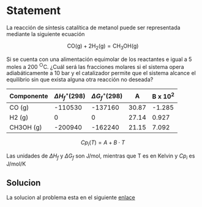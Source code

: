 # Statement

La reacción de síntesis catalítica de metanol puede ser representada mediante la siguiente ecuación 

$$
\text{CO(g)} + 2\text{H}_2\text{(g}) = \text{CH}_3\text{OH(g)}
$$

Si se cuenta con una alimentación equimolar de los reactantes e igual a 5 moles a 200 <sup>&#9675;</sup>C. ¿Cuál será las fracciones molares si el sistema opera adiabáticamente a 10 bar y el catalizador permite que el sistema alcance el equilibrio sin que exista alguna otra reacción no deseada?

Componente | $\Delta H_f^\circ (298)$ |    $\Delta G_f^\circ(298)$  | A  |   B x $10^2$
-----------|-------------------------| ----------------------------|----|-------------
CO (g)     |-110530 |  -137160 | 30.87 |  -1.285
H2 (g)     |  0     |    0     |27.14  |  0.927
CH3OH (g)  | -200940 |  -162240 | 21.15 | 7.092

$$ Cp_{i}(T) = A + B \cdot T $$

Las unidades de $\Delta H_f$ y $\Delta G_f$ son J/mol, mientras que T es en Kelvin y $Cp_{i}$ es J/mol/K

## Solucion

La solucion al problema esta en el siguiente [enlace](https://github.com/aliglara/posts/blob/main/codes/5311-t04-reactor-adiabatico.ipynb)